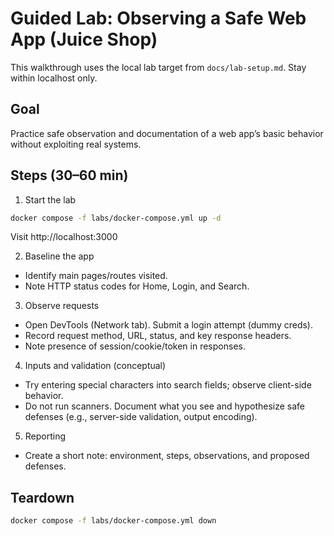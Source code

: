 # Guided Lab: Observing a Safe Web App (Juice Shop)

This walkthrough uses the local lab target from `docs/lab-setup.md`. Stay within localhost only.

## Goal
Practice safe observation and documentation of a web app’s basic behavior without exploiting real systems.

## Steps (30–60 min)
1) Start the lab
```sh path=null start=null
docker compose -f labs/docker-compose.yml up -d
```
Visit http://localhost:3000

2) Baseline the app
- Identify main pages/routes visited.
- Note HTTP status codes for Home, Login, and Search.

3) Observe requests
- Open DevTools (Network tab). Submit a login attempt (dummy creds).
- Record request method, URL, status, and key response headers.
- Note presence of session/cookie/token in responses.

4) Inputs and validation (conceptual)
- Try entering special characters into search fields; observe client-side behavior.
- Do not run scanners. Document what you see and hypothesize safe defenses (e.g., server-side validation, output encoding).

5) Reporting
- Create a short note: environment, steps, observations, and proposed defenses.

## Teardown
```sh path=null start=null
docker compose -f labs/docker-compose.yml down
```
